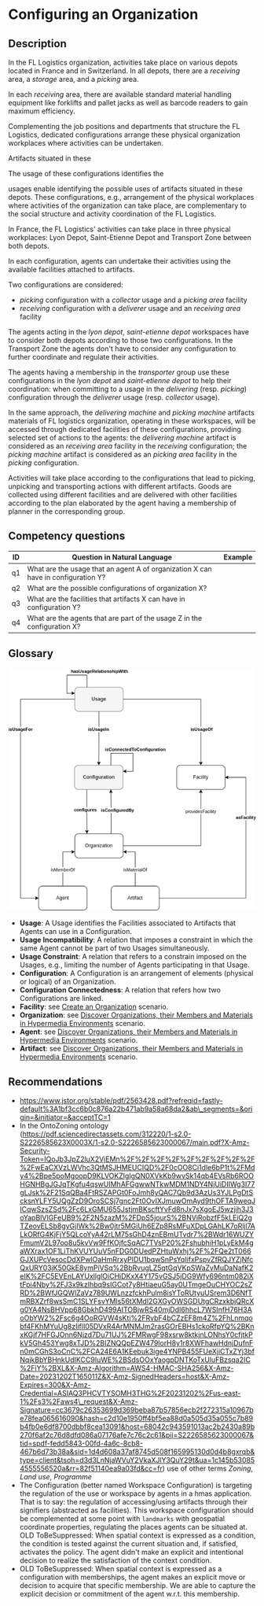 # Configuring an Organization

## Description

In the FL Logistics organization, activities take place on various depots located in France and in Switzerland. In all depots, there are a _receiving_ area, a _storage_ area, and a _picking_ area.

In each _receiving_ area, there are available standard material handling equipment like forklifts and pallet jacks as well as barcode readers to gain maximum efficiency.


Complementing the job positions and departments that structure the FL Logistics, dedicated configurations arrange these physical organization workplaces where activities can be undertaken. 

Artifacts situated in these 

The usage of these configurations identifies the 

usages enable identifying the possible uses of artifacts situated in these depots. These configurations, e.g., arrangement of the physical workplaces where activities of the organization can take place, are complementary to the social structure and activity coordination of the FL Logistics.

In France, the FL Logistics' activities can take place in three physical workplaces: Lyon Depot, Saint-Etienne Depot and Transport Zone between both depots.

In each configuration, agents can undertake their activities using the available facilities attached to artifacts.

Two configurations are considered:

* *picking* configuration with a *collector* usage and a *picking area* facility
* *receiving* configuration with a *deliverer* usage and an *receiving area* facility

The agents acting in the *lyon depot*, *saint-etienne depot* workspaces have to consider both depots according to those two configurations. In the Transport Zone the agents don't have to consider any configuration to further coordinate and regulate their activities.

The agents having a membership in the *transporter* group use these configurations in the *lyon depot* and *saint-etienne depot* to help their coordination: when committing to a usage in the *delivering* (resp. *picking*) configuration through the *deliverer* usage (resp. *collector* usage).

In the same approach, the *delivering machine* and *picking machine* artifacts materials of FL logistics organization, operating in these workspaces, will be accessed through dedicated facilities of these configurations, providing selected set of actions to the agents: the *delivering machine* artifact is considered as an *receiving area* facility in the *receiving* configuration; the *picking machine* artifact is considered as an *picking area* facility in the *picking* configuration.

Activities will take place according to the configurations that lead to picking, unpicking and transporting actions with different artifacts. Goods are collected using different facilities and are delivered with other facilities according to the plan elaborated by the agent having a membership of planner in the corresponding group.

## Competency questions

| ID | Question in Natural Language | Example |
|----|------------------------------|---------|
| q1 | What are the usage that an agent A of organization X can have in configuration Y? | |
| q2 | What are the possible configurations of organization X?                           | |
| q3 | What are the facilities that artifacts X can have in configuration Y?             | |
| q4 | What are the agents that are part of the usage Z in the configuration X?          | |

## Glossary

![image](configure-organization.png)

* **Usage**: A Usage identifies the Facilities associated to Artifacts that Agents can use in a Configuration.
* **Usage Incompatibility**: A relation that imposes a constraint in which the same Agent cannot be part of two Usages simultaneously.
* **Usage Constraint**: A relation that refers to a constrain imposed on the Usages, e.g., limiting the number of Agents participating in that Usage.
* **Configuration**: A Configuration is an arrangement of elements (physical or logical) of an Organization.
* **Configuration Connectedness**: A relation that refers how two Configurations are linked.
* **Facility**: see [Create an Organization](https://github.com/HyperAgents/ns.hyperagents.org/blob/master/domains/logistics/create-organization/README.md) scenario.
* **Organization**: see [Discover Organizations, their Members and Materials in Hypermedia Environments](https://github.com/HyperAgents/hmas/blob/master/domains/manufacturing-environments/discover-organization/README.md) scenario.
* **Agent**: see [Discover Organizations, their Members and Materials in Hypermedia Environments](https://github.com/HyperAgents/hmas/blob/master/domains/manufacturing-environments/discover-organization/README.md) scenario.
* **Artifact**: see [Discover Organizations, their Members and Materials in Hypermedia Environments](https://github.com/HyperAgents/hmas/blob/master/domains/manufacturing-environments/discover-organization/README.md) scenario.

## Recommendations

* https://www.jstor.org/stable/pdf/2563428.pdf?refreqid=fastly-default%3A1bf3cc6b0c876a22b471ab9a58a68da2&ab\_segments=&origin=&initiator=&acceptTC=1
* In the OntoZoning ontology (https://pdf.sciencedirectassets.com/312220/1-s2.0-S2226585623X0003X/1-s2.0-S2226585623000067/main.pdf?X-Amz-Security-Token=IQoJb3JpZ2luX2VjEMn%2F%2F%2F%2F%2F%2F%2F%2F%2F%2FwEaCXVzLWVhc3QtMSJHMEUCIQD%2F0cOO8Ci1dle6bP1t%2FMdy4%2Bpe5poMgoopD9KLVOKZlgIgQN0XVkKb9wvSk14qb4EVsRb6ROOHGNHBgJGJqTKgfu4qswUIMhAFGgwwNTkwMDM1NDY4NjUiDIIWg3I77gLJsk%2F21SqQBa4FtRSZAPGt0FoJmh8yQAC7Qb9d3AzUs3YJLPgDtScksnYLFY5UQgZzD9OroSCSj7gnc2Ft0OvIXJmuwOmAyd9thOFTA9weqJICqwSzsZSd%2Fc6LxGMU655JstjmBKscftYvFd8nJx7sXgoEJ5wzjih3J3oYapBlVIGFeUB9%2F2N5zazM%2FDpS5jourS%2BNViRobzfF5kLEiQ2gTZeovELSb8gyGjIWk%2Bw0jtr5MGiUh6EZp8RsMFuXDpLGAhLK7oRljl7ALkORfG4KjFjY5QLcoYyA42rLM75sGhD4znEBmUTvdr7%2BWdr16WUZYFmumV2L97oo8u5kvVw9FfKOjfcSqAC7TVsP20%2FshubhiH1pLyEkM4gaWXrax1OF1LiThKVUYUuV5nFDG0DUedPZHtuWxhj%2F%2FQe2tT066GJXUPcVesocDdXPwlOaHmRrxyPIDU1bqwSnPsYqIifxPspvZfRQJYZjNfcQxURY03jK50GkE8ymPiVSq%2BbRvugLZ5qtGqVKpSWaZvMuDaNafK2eIK%2FC5EVEnLAYUxllglOiCHiDKxX4Y175vGSJ5jDG9Wfy696ntm082iXtFpi4Nby%2FJ3x9kzIhbq9sIGCot7y8HtiaeuG5ay0UTmgeOuCHYOC2sZRD%2BWfJGQWlZaVz789UWLnzzfckhPulm8isYToRUtyuUSrem3D6NfTmRBXZrf8wsSmC1SLYFsvYMls56tXMdl2GXGyOWSGDUtgCRzxkbjQRcXg0YA4NsBHVpp68GbkhD499AITOBjwRS40mjDdI6hhcL7WSInfH76H3AoObYW2%2Fsc6g4OoRGVW4sKtj%2FRvbF4bCZzEF8m4Z%2FhLnmqobf4FKhMYuUg8zIiflI05DVxR4ArMNMJm2rasGOrEBHs1ckoRfpYQ%2BKnxKGjf7HFGJOnn6Njzd7Du71UJ%2FMRwgF98xsrw8ktkjnLONhsY0cfjtkPkV5Gh453Ywg8xTJD%2BIZNQQpEZW479lorH8y1r8XWFhawHdnjDufnFn0mCGhS3oCnC%2FCA24E6A1KEebuk3ige4YNPB455FUeXjiCTxZYj3bfNqjkBbYBHnkUdIKCC9IuWE%2BSdsOOxYaogpDNTKoTxUluFBzsqa2IC%2FiY%2BXL&X-Amz-Algorithm=AWS4-HMAC-SHA256&X-Amz-Date=20231202T165011Z&X-Amz-SignedHeaders=host&X-Amz-Expires=300&X-Amz-Credential=ASIAQ3PHCVTYSOMH3THG%2F20231202%2Fus-east-1%2Fs3%2Faws4\_request&X-Amz-Signature=cc3679c26353699d369beba87b57856ecb2f272315a10967be78fea065616090&hash=c2d10e1950ff4bf5ea88d0a505d35a055c7b89b4fb0e6df8700dbbf8cea13091&host=68042c943591013ac2b2430a89b270f6af2c76d8dfd086a07176afe7c76c2c61&pii=S2226585623000067&tid=spdf-fedd5843-00fd-4a6c-8cb8-467b6d73b38a&sid=1d4d608a37af8745d508f165995130d0d4b8gxrqb&type=client&tsoh=d3d3LnNjaWVuY2VkaXJlY3QuY29t&ua=1c145b530854555556520a&rr=82f51140ea9a03fd&cc=fr) use of other terms *Zoning*, *Land use*, *Programme*
* The Configuration (better named Workspace Configuration) is targeting the regulation of the use or workspace by agents in a hmas application. That is to say: the regulation of accessing/using artifacts through their signifiers (abstracted as facilities). This workspace configuration should be complemented at some point with `landmarks` with geospatial coordinate properties, regulating the places agents can be situated at. OLD ToBeSuppressed: When spatial context is expressed as a condition, the condition is tested against the current situation and, if satisfied, activates the policy. The agent didn't make an explicit and intentional decision to realize the satisfaction of the context condition.
* OLD ToBeSuppressed: When spatial context is expressed as a configuration with memberships, the agent makes an explicit move or decision to acquire that specific membership. We are able to capture the explicit decision or commitment of the agent w.r.t. this membership.
